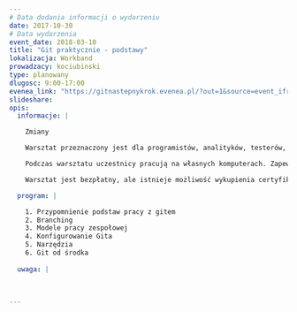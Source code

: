 ```yaml
---
# Data dodania informacji o wydarzeniu
date: 2017-10-30
# Data wydarzenia
event_date: 2018-03-10
title: "Git praktycznie - podstawy"
lokalizacja: Workband
prowadzacy: kociubinski
type: planowany
dlugosc: 9:00-17:00
evenea_link: "https://gitnastepnykrok.evenea.pl/?out=1&source=event_iframe"
slideshare:
opis:
  informacje: |

    Zmiany

    Warsztat przeznaczony jest dla programistów, analityków, testerów, oraz innych osób chcących w maksymalnym stopniu wykorzystać możliwości oferowane przez system kontroli wersji Git. Uczestnicy warsztatów nauczą się poprawnie konfigurować oraz wykorzystywać Git-a oraz jego narzędzia w swojej codziennej pracy. Uczestnicy poznają różne modele pracy zespołowej. Omówiona zostanie bardziej zaawansowana konfiguracja oraz zestaw przydatnych narzędzi, które wspomagają wykonywanie operacji na repozytorium Git-a. Uczetnicy będę mieli też okazję dowiedzieć się w ogólnym zarysie, jak Git funkcjonuje od środka.

    Podczas warsztatu uczestnicy pracują na własnych komputerach. Zapewniamy lunch dla uczestników oraz dostęp do kawy i herbaty.

    Warsztat jest bezpłatny, ale istnieje możliwość wykupienia certyfikatu ukończenia warsztatu. Jeśli chciałbyś taki certyfikat otrzymać, uzupełnij odpowiednie pola w formularzu rejetsracjyjnym. 

  program: |

    1. Przypomnienie podstaw pracy z gitem
    2. Branching
    3. Modele pracy zespołowej
    4. Konfigurowanie Gita
    5. Narzędzia
    6. Git od środka
  
  uwaga: |
 
   
 
---
```


